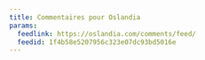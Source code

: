 ```yaml
---
title: Commentaires pour Oslandia
params:
  feedlink: https://oslandia.com/comments/feed/
  feedid: 1f4b58e5207956c323e07dc93bd5016e
---
```

